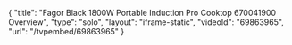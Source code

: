 {
    "title": "Fagor Black 1800W Portable Induction Pro Cooktop 670041900 Overview",
    "type": "solo",
    "layout": "iframe-static",
    "videoId": "69863965",
    "url": "\/tvpembed\/69863965"
}